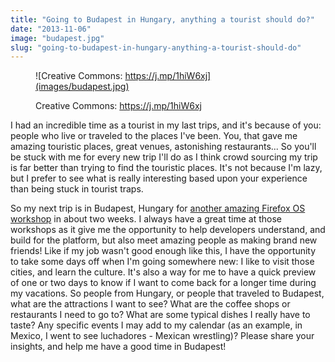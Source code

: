 ```yaml
---
title: "Going to Budapest in Hungary, anything a tourist should do?"
date: "2013-11-06"
image: "budapest.jpg"
slug: "going-to-budapest-in-hungary-anything-a-tourist-should-do"
---
```


<figure>

![Creative Commons: https://j.mp/1hiW6xj](images/budapest.jpg)

<figcaption>

Creative Commons: https://j.mp/1hiW6xj

</figcaption>

</figure>

I had an incredible time as a tourist in my last trips, and it's because of you: people who live or traveled to the places I've been. You, that gave me amazing touristic places, great venues, astonishing restaurants... So you'll be stuck with me for every new trip I'll do as I think crowd sourcing my trip is far better than trying to find the touristic places. It's not because I'm lazy, but I prefer to see what is really interesting based upon your experience than being stuck in tourist traps.

So my next trip is in Budapest, Hungary for [another amazing Firefox OS workshop](https://hacks.mozilla.org/2013/10/new-app-workshops-mx-hu/) in about two weeks. I always have a great time at those workshops as it give me the opportunity to help developers understand, and build for the platform, but also meet amazing people as making brand new friends! Like if my job wasn't good enough like this, I have the opportunity to take some days off when I'm going somewhere new: I like to visit those cities, and learn the culture. It's also a way for me to have a quick preview of one or two days to know if I want to come back for a longer time during my vacations. So people from Hungary, or people that traveled to Budapest, what are the attractions I want to see? What are the coffee shops or restaurants I need to go to? What are some typical dishes I really have to taste? Any specific events I may add to my calendar (as an example, in Mexico, I went to see luchadores - Mexican wrestling)? Please share your insights, and help me have a good time in Budapest!
